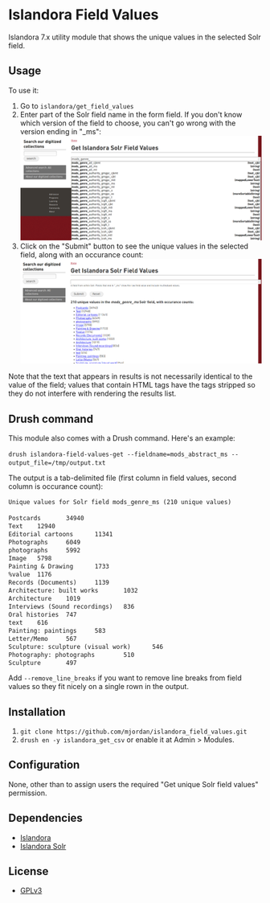 # Islandora Field Values

Islandora 7.x utility module that shows the unique values in the selected Solr field.

## Usage

To use it:

1. Go to `islandora/get_field_values`
1. Enter part of the Solr field name in the form field. If you don't know which version of the field to choose, you can't go wrong with the version ending in "_ms":
   ![The menu](docs/images/mods_fields.png)
1. Click on the "Submit" button to see the unique values in the selected field, along with an occurance count:
   ![The button](docs/images/values.png)

Note that the text that appears in results is not necessarily identical to the value of the field; values that contain HTML tags have the tags stripped so they do not interfere with rendering the results list.

## Drush command

This module also comes with a Drush command. Here's an example:

`drush islandora-field-values-get --fieldname=mods_abstract_ms --output_file=/tmp/output.txt`

The output is a tab-delimited file (first column in field values, second column is occurance count):

```
Unique values for Solr field mods_genre_ms (210 unique values)

Postcards       34940
Text    12940
Editorial cartoons      11341
Photographs     6049
photographs     5992
Image   5798
Painting & Drawing      1733
%value  1176
Records (Documents)     1139
Architecture: built works       1032
Architecture    1019
Interviews (Sound recordings)   836
Oral histories  747
text    616
Painting: paintings     583
Letter/Memo     567
Sculpture: sculpture (visual work)      546
Photography: photographs        510
Sculpture       497
```

Add `--remove_line_breaks` if you want to remove line breaks from field values so they fit nicely on a single rown in the output.


## Installation

1. `git clone https://github.com/mjordan/islandora_field_values.git`
1. `drush en -y islandora_get_csv` or enable it at Admin > Modules.


## Configuration

None, other than to assign users the required "Get unique Solr field values" permission.

## Dependencies

* [Islandora](https://github.com/Islandora/islandora)
* [Islandora Solr](https://github.com/Islandora/islandora_solr_search)

## License

* [GPLv3](http://www.gnu.org/licenses/gpl-3.0.txt)
